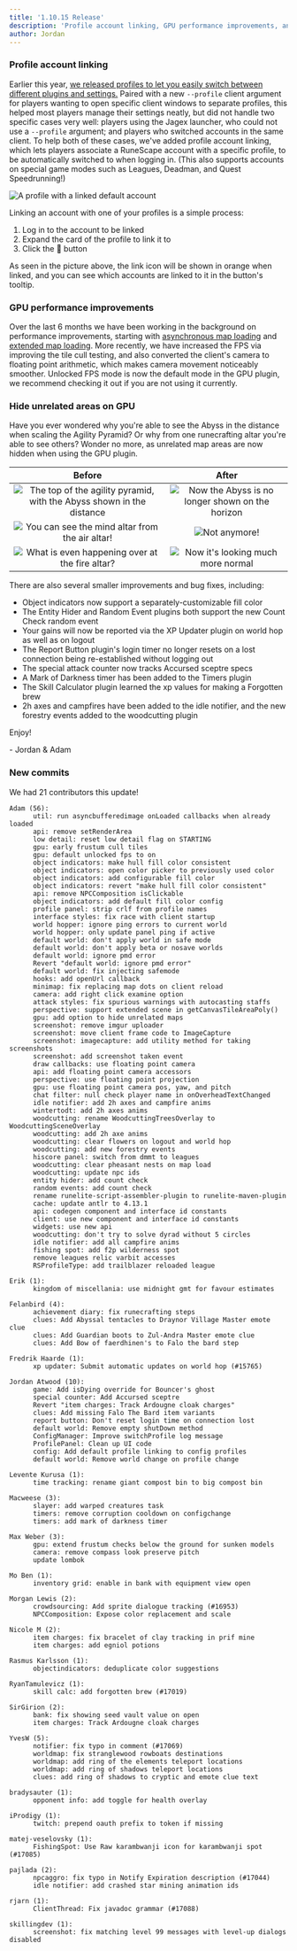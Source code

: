 ```yaml
---
title: '1.10.15 Release'
description: 'Profile account linking, GPU performance improvements, and hidden unrelated areas in GPU'
author: Jordan
---
```


### Profile account linking

Earlier this year, [we released profiles to let you easily switch between different plugins and
settings.](/blog/show/2023-02-18-1.9.11-Release) Paired with a new `--profile` client argument for players wanting to
open specific client windows to separate profiles, this helped most players manage their settings neatly, but did not
handle two specific cases very well: players using the Jagex launcher, who could not use a `--profile` argument; and
players who switched accounts in the same client. To help both of these cases, we've added profile account linking,
which lets players associate a RuneScape account with a specific profile, to be automatically switched to when logging
in. (This also supports accounts on special game modes such as Leagues, Deadman, and Quest Speedrunning!)

![A profile with a linked default account](/img/blog/1.10.15-Release/rsprofile-default-linking.png)

Linking an account with one of your profiles is a simple process:

1. Log in to the account to be linked
2. Expand the card of the profile to link it to
3. Click the 🔗 button

As seen in the picture above, the link icon will be shown in orange when linked, and you can see
which accounts are linked to it in the button's tooltip.

### GPU performance improvements

Over the last 6 months we have been working in the background on performance improvements, starting with [asynchronous map loading](https://runelite.net/blog/show/2023-05-13-1.10.0-Release) and [extended map loading](https://runelite.net/blog/show/2023-09-09-1.10.12-Release). More recently, we have increased the FPS via improving the tile cull testing, and also converted the client's camera to floating point arithmetic, which makes camera movement noticeably smoother. Unlocked FPS mode is now the default mode in the GPU plugin, we recommend checking it out if you are not using it currently.

### Hide unrelated areas on GPU

Have you ever wondered why you're able to see the Abyss in the distance when scaling the Agility
Pyramid? Or why from one runecrafting altar you're able to see others? Wonder no more, as unrelated
map areas are now hidden when using the GPU plugin.

|                                                            Before                                                             |                                                  After                                                  |
| :---------------------------------------------------------------------------------------------------------------------------: | :-----------------------------------------------------------------------------------------------------: |
| ![The top of the agility pyramid, with the Abyss shown in the distance](/img/blog/1.10.15-Release/agility-pyramid-before.png) | ![Now the Abyss is no longer shown on the horizon](/img/blog/1.10.15-Release/agility-pyramid-after.png) |
|               ![You can see the mind altar from the air altar!](/img/blog/1.10.15-Release/air-altar-before.png)               |                     ![Not anymore!](/img/blog/1.10.15-Release/air-altar-after.png)                      |
|              ![What is even happening over at the fire altar?](/img/blog/1.10.15-Release/fire-altar-before.png)               |          ![Now it's looking much more normal](/img/blog/1.10.15-Release/fire-altar-after.png)           |

There are also several smaller improvements and bug fixes, including:

- Object indicators now support a separately-customizable fill color
- The Entity Hider and Random Event plugins both support the new Count Check random event
- Your gains will now be reported via the XP Updater plugin on world hop as well as on logout
- The Report Button plugin's login timer no longer resets on a lost connection being re-established
  without logging out
- The special attack counter now tracks Accursed sceptre specs
- A Mark of Darkness timer has been added to the Timers plugin
- The Skill Calculator plugin learned the xp values for making a Forgotten brew
- 2h axes and campfires have been added to the idle notifier, and the new forestry events added to the woodcutting plugin

Enjoy!

\- Jordan & Adam

### New commits

We had 21 contributors this update!

```
Adam (56):
      util: run asyncbufferedimage onLoaded callbacks when already loaded
      api: remove setRenderArea
      low detail: reset low detail flag on STARTING
      gpu: early frustum cull tiles
      gpu: default unlocked fps to on
      object indicators: make hull fill color consistent
      object indicators: open color picker to previously used color
      object indicators: add configurable fill color
      object indicators: revert "make hull fill color consistent"
      api: remove NPCComposition isClickable
      object indicators: add default fill color config
      profile panel: strip crlf from profile names
      interface styles: fix race with client startup
      world hopper: ignore ping errors to current world
      world hopper: only update panel ping if active
      default world: don't apply world in safe mode
      default world: don't apply beta or nosave worlds
      default world: ignore pmd error
      Revert "default world: ignore pmd error"
      default world: fix injecting safemode
      hooks: add openUrl callback
      minimap: fix replacing map dots on client reload
      camera: add right click examine option
      attack styles: fix spurious warnings with autocasting staffs
      perspective: support extended scene in getCanvasTileAreaPoly()
      gpu: add option to hide unrelated maps
      screenshot: remove imgur uploader
      screenshot: move client frame code to ImageCapture
      screenshot: imagecapture: add utility method for taking screenshots
      screenshot: add screenshot taken event
      draw callbacks: use floating point camera
      api: add floating point camera accessors
      perspective: use floating point projection
      gpu: use floating point camera pos, yaw, and pitch
      chat filter: null check player name in onOverheadTextChanged
      idle notifier: add 2h axes and campfire anims
      wintertodt: add 2h axes anims
      woodcutting: rename WoodcuttingTreesOverlay to WoodcuttingSceneOverlay
      woodcutting: add 2h axe anims
      woodcutting: clear flowers on logout and world hop
      woodcutting: add new forestry events
      hiscore panel: switch from dmmt to leagues
      woodcutting: clear pheasant nests on map load
      woodcutting: update npc ids
      entity hider: add count check
      random events: add count check
      rename runelite-script-assembler-plugin to runelite-maven-plugin
      cache: update antlr to 4.13.1
      api: codegen component and interface id constants
      client: use new component and interface id constants
      widgets: use new api
      woodcutting: don't try to solve dyrad without 5 circles
      idle notifier: add all campfire anims
      fishing spot: add f2p wilderness spot
      remove leagues relic varbit accesses
      RSProfileType: add trailblazer reloaded league

Erik (1):
      kingdom of miscellania: use midnight gmt for favour estimates

Felanbird (4):
      achievement diary: fix runecrafting steps
      clues: Add Abyssal tentacles to Draynor Village Master emote clue
      clues: Add Guardian boots to Zul-Andra Master emote clue
      clues: Add Bow of faerdhinen's to Falo the bard step

Fredrik Haarde (1):
      xp updater: Submit automatic updates on world hop (#15765)

Jordan Atwood (10):
      game: Add isDying override for Bouncer's ghost
      special counter: Add Accursed sceptre
      Revert "item charges: Track Ardougne cloak charges"
      clues: Add missing Falo The Bard item variants
      report button: Don't reset login time on connection lost
      default world: Remove empty shutDown method
      ConfigManager: Improve switchProfile log message
      ProfilePanel: Clean up UI code
      config: Add default profile linking to config profiles
      default world: Remove world change on profile change

Levente Kurusa (1):
      time tracking: rename giant compost bin to big compost bin

Macweese (3):
      slayer: add warped creatures task
      timers: remove corruption cooldown on configchange
      timers: add mark of darkness timer

Max Weber (3):
      gpu: extend frustum checks below the ground for sunken models
      camera: remove compass look preserve pitch
      update lombok

Mo Ben (1):
      inventory grid: enable in bank with equipment view open

Morgan Lewis (2):
      crowdsourcing: Add sprite dialogue tracking (#16953)
      NPCComposition: Expose color replacement and scale

Nicole M (2):
      item charges: fix bracelet of clay tracking in prif mine
      item charges: add egniol potions

Rasmus Karlsson (1):
      objectindicators: deduplicate color suggestions

RyanTamulevicz (1):
      skill calc: add forgotten brew (#17019)

SirGirion (2):
      bank: fix showing seed vault value on open
      item charges: Track Ardougne cloak charges

YvesW (5):
      notifier: fix typo in comment (#17069)
      worldmap: fix stranglewood rowboats destinations
      worldmap: add ring of the elements teleport locations
      worldmap: add ring of shadows teleport locations
      clues: add ring of shadows to cryptic and emote clue text

bradysauter (1):
      opponent info: add toggle for health overlay

iProdigy (1):
      twitch: prepend oauth prefix to token if missing

matej-veselovsky (1):
      FishingSpot: Use Raw karambwanji icon for karambwanji spot (#17085)

pajlada (2):
      npcaggro: fix typo in Notify Expiration description (#17044)
      idle notifier: add crashed star mining animation ids

rjarn (1):
      ClientThread: Fix javadoc grammar (#17088)

skillingdev (1):
      screenshot: fix matching level 99 messages with level-up dialogs disabled
```
